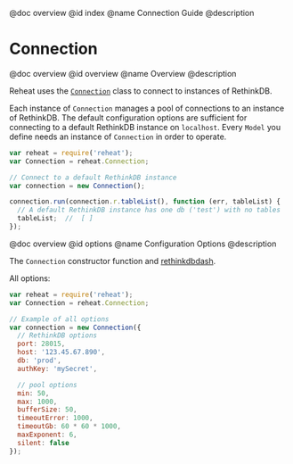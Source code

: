 @doc overview
@id index
@name Connection Guide
@description

# Connection

<page-list></page-list>

@doc overview
@id overview
@name Overview
@description

Reheat uses the [`Connection`](/documentation/api/api/Connection) class to connect to instances of RethinkDB.

Each instance of `Connection` manages a pool of connections to an instance of RethinkDB. The default configuration options
are sufficient for connecting to a default RethinkDB instance on `localhost`. Every `Model` you define needs an
instance of `Connection` in order to operate.

<page-list></page-list>

```js
var reheat = require('reheat');
var Connection = reheat.Connection;

// Connect to a default RethinkDB instance
var connection = new Connection();

connection.run(connection.r.tableList(), function (err, tableList) {
  // A default RethinkDB instance has one db ('test') with no tables
  tableList;  //  [ ]
});
```

@doc overview
@id options
@name Configuration Options
@description

The `Connection` constructor function and [rethinkdbdash](https://github.com/neumino/rethinkdbdash).

All options:
```js
var reheat = require('reheat');
var Connection = reheat.Connection;

// Example of all options
var connection = new Connection({
  // RethinkDB options
  port: 28015,
  host: '123.45.67.890',
  db: 'prod',
  authKey: 'mySecret',

  // pool options
  min: 50,
  max: 1000,
  bufferSize: 50,
  timeoutError: 1000,
  timeoutGb: 60 * 60 * 1000,
  maxExponent: 6,
  silent: false
});
```
